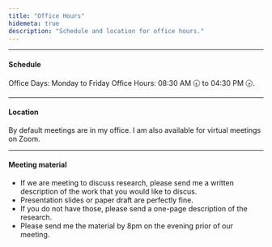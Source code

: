 ```yaml
---
title: "Office Hours"
hidemeta: true
description: "Schedule and location for office hours."
---
```


--- 
#### Schedule
Office Days: Monday to Friday 
Office Hours: 08:30 AM 🕣 to 04:30 PM 🕟.

---

#### Location

By default meetings are in my office. I am also available for virtual meetings on Zoom.

---

#### Meeting material

+ If we are meeting to discuss research, please send me a written description of the work that you would like to discus. 
+ Presentation slides or paper draft are perfectly fine. 
+ If you do not have those, please send a one-page description of the research. 
+ Please send me the material by 8pm on the evening prior of our meeting.
